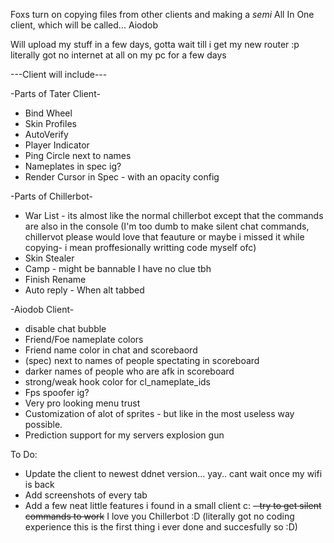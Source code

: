 Foxs turn on copying files from other clients and making a *semi* All In One client, which will be called... Aiodob

Will upload my stuff in a few days, gotta wait till i get my new router :p 
literally got no internet at all on my pc for a few days

---Client will include---

-Parts of Tater Client-
- Bind Wheel
- Skin Profiles
- AutoVerify
- Player Indicator
- Ping Circle next to names
- Nameplates in spec ig?
- Render Cursor in Spec - with an opacity config

-Parts of Chillerbot-
- War List - its almost like the normal chillerbot except that the commands are also in the console (I'm too dumb to make silent chat commands, chillervot please would love that feauture or maybe i missed it while copying- i mean proffesionally writting code myself ofc)
- Skin Stealer
- Camp - might be bannable I have no clue tbh
- Finish Rename
- Auto reply - When alt tabbed

-Aiodob Client-
- disable chat bubble
- Friend/Foe nameplate colors
- Friend name color in chat and scorebaord
- (spec) next to names of people spectating in scoreboard
- darker names of people who are afk in scoreboard
- strong/weak hook color for cl_nameplate_ids
- Fps spoofer ig?
- Very pro looking menu trust
- Customization of alot of sprites - but like in the most useless way possible.
- Prediction support for my servers explosion gun

To Do:
- Update the client to newest ddnet version... yay.. cant wait once my wifi is back
- Add screenshots of every tab
- Add a few neat little features i found in a small client c:
~~- try to get silent commands to work~~ I love you Chillerbot :D
(literally got no coding experience this is the first thing i ever done and succesfully so :D)

